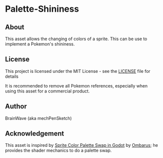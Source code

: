 # Palette-Shininess

## About
This asset allows the changing of colors of a sprite. This can be use to implement a Pokemon's shininess.

## License
This project is licensed under the MIT License - see the [LICENSE](LICENSE) file for details

It is recommended to remove all Pokemon references, especially when using this asset for a commercial product.

## Author
BrainWave (aka mechPenSketch)

## Acknowledgement
This asset is inspired by [Sprite Color Palette Swap in Godot](https://www.youtube.com/watch?v=CLqMcgDi--Y&list=LLYp4qpGw5-lyZin6kzWyEOg&index=2&t=0s) by [Ombarus](https://www.youtube.com/channel/UCscoqrVcMbZwv5jIpKVYpDg); he provides the shader mechanics to do a palette swap.
